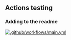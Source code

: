 ## Actions testing

### Adding to the readme

[![.github/workflows/main.yml](https://github.com/Victor-Lindh/github-actions-test/actions/workflows/main.yml/badge.svg?branch=main)](https://github.com/Victor-Lindh/github-actions-test/actions/workflows/main.yml)